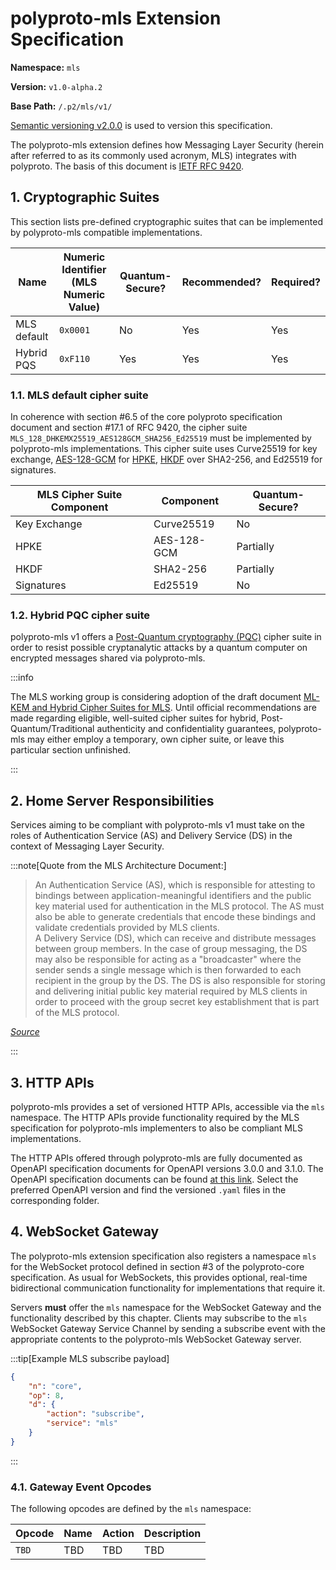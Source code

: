 # polyproto-mls Extension Specification

**Namespace:** `mls`

**Version:** `v1.0-alpha.2`

**Base Path:** `/.p2/mls/v1/`

[Semantic versioning v2.0.0](https://semver.org/spec/v2.0.0.html) is used to version this
specification.

The polyproto-mls extension defines how Messaging Layer Security (herein after referred to as its
commonly used acronym, MLS) integrates with polyproto. The basis of this document is
[IETF RFC 9420](https://www.rfc-editor.org/rfc/rfc9420.html).

## 1. Cryptographic Suites

This section lists pre-defined cryptographic suites that can be implemented by polyproto-mls
compatible implementations.

| Name        | Numeric Identifier (MLS Numeric Value) | Quantum-Secure? | Recommended? | Required? |
| ----------- | -------------------------------------- | --------------- | ------------ | --------- |
| MLS default | `0x0001`                               | No              | Yes          | Yes       |
| Hybrid PQS  | `0xF110`                               | Yes             | Yes          | Yes       |

### 1.1. MLS default cipher suite

In coherence with section #6.5 of the core polyproto specification document and section #17.1 of RFC
9420, the cipher suite `MLS_128_DHKEMX25519_AES128GCM_SHA256_Ed25519` must be implemented by
polyproto-mls implementations. This cipher suite uses Curve25519 for key exchange,
[AES-128-GCM](https://en.wikipedia.org/wiki/Galois/Counter_Mode) for
[HPKE](https://www.rfc-editor.org/rfc/rfc9180.html),
[HKDF](<https://blindterran.github.io/ComputerScienceWiki/Cyber-Security/Network-Security/HMAC-Key-Derivation-Function-(HKDF)>)
over SHA2-256, and Ed25519 for signatures.

| MLS Cipher Suite Component | Component   | Quantum-Secure? |
| -------------------------- | ----------- | --------------- |
| Key Exchange               | Curve25519  | No              |
| HPKE                       | AES-128-GCM | Partially       |
| HKDF                       | SHA2-256    | Partially       |
| Signatures                 | Ed25519     | No              |

### 1.2. Hybrid PQC cipher suite

polyproto-mls v1 offers a
[Post-Quantum cryptography (PQC)](https://en.wikipedia.org/wiki/Post-quantum_cryptography) cipher
suite in order to resist possible cryptanalytic attacks by a quantum computer on encrypted messages
shared via polyproto-mls.

:::info

The MLS working group is considering adoption of the draft document
[ML-KEM and Hybrid Cipher Suites for MLS](https://datatracker.ietf.org/doc/html/draft-mahy-mls-pq).
Until official recommendations are made regarding eligible, well-suited cipher suites for hybrid,
Post-Quantum/Traditional authenticity and confidentiality guarantees, polyproto-mls may either
employ a temporary, own cipher suite, or leave this particular section unfinished.

:::

## 2. Home Server Responsibilities

Services aiming to be compliant with polyproto-mls v1 must take on the roles of Authentication
Service (AS) and Delivery Service (DS) in the context of Messaging Layer Security.

:::note[Quote from the MLS Architecture Document:]

> An Authentication Service (AS), which is responsible for attesting to bindings between
> application-meaningful identifiers and the public key material used for authentication in the MLS
> protocol. The AS must also be able to generate credentials that encode these bindings and validate
> credentials provided by MLS clients.<br/> A Delivery Service (DS), which can receive and
> distribute messages between group members. In the case of group messaging, the DS may also be
> responsible for acting as a "broadcaster" where the sender sends a single message which is then
> forwarded to each recipient in the group by the DS. The DS is also responsible for storing and
> delivering initial public key material required by MLS clients in order to proceed with the group
> secret key establishment that is part of the MLS protocol.

_[Source](https://messaginglayersecurity.rocks/mls-architecture/draft-ietf-mls-architecture.html#name-abstract-services)_

:::

## 3. HTTP APIs

polyproto-mls provides a set of versioned HTTP APIs, accessible via the `mls` namespace. The HTTP
APIs provide functionality required by the MLS specification for polyproto-mls implementers to also
be compliant MLS implementations.

The HTTP APIs offered through polyproto-mls are fully documented as OpenAPI specification documents
for OpenAPI versions 3.0.0 and 3.1.0. The OpenAPI specification documents can be found
[at this link](https://github.com/polyphony-chat/typespec-openapi/tree/main/build). Select the
preferred OpenAPI version and find the versioned `.yaml` files in the corresponding folder.

## 4. WebSocket Gateway

The polyproto-mls extension specification also registers a namespace `mls` for the WebSocket
protocol defined in section #3 of the polyproto-core specification. As usual for WebSockets, this
provides optional, real-time bidirectional communication functionality for implementations that
require it.

Servers **must** offer the `mls` namespace for the WebSocket Gateway and the functionality described
by this chapter. Clients may subscribe to the `mls` WebSocket Gateway Service Channel by sending a
subscribe event with the appropriate contents to the polyproto-mls WebSocket Gateway server.

:::tip[Example MLS subscribe payload]

```json
{
    "n": "core",
    "op": 8,
    "d": {
        "action": "subscribe",
        "service": "mls"
    }
}
```

:::

### 4.1. Gateway Event Opcodes

The following opcodes are defined by the `mls` namespace:

| Opcode | Name | Action | Description |
| ------ | ---- | ------ | ----------- |
| `TBD`  | TBD  | TBD    | TBD         |
